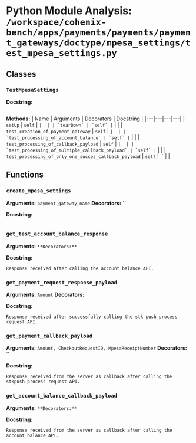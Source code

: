 # Python Module Analysis: `/workspace/cohenix-bench/apps/payments/payments/payment_gateways/doctype/mpesa_settings/test_mpesa_settings.py`

## Classes

### `TestMpesaSettings`


**Docstring:**
```

```

**Methods:**
| Name | Arguments | Decorators | Docstring |
|---|---|---|---|
| `setUp` | `self` | `` |  |
| `tearDown` | `self` | `` |  |
| `test_creation_of_payment_gateway` | `self` | `` |  |
| `test_processing_of_account_balance` | `self` | `` |  |
| `test_processing_of_callback_payload` | `self` | `` |  |
| `test_processing_of_multiple_callback_payload` | `self` | `` |  |
| `test_processing_of_only_one_succes_callback_payload` | `self` | `` |  |





## Functions

### `create_mpesa_settings`
**Arguments:** `payment_gateway_name`
**Decorators:** ``

**Docstring:**
```

```
### `get_test_account_balance_response`
**Arguments:** ``
**Decorators:** ``

**Docstring:**
```
Response received after calling the account balance API.
```
### `get_payment_request_response_payload`
**Arguments:** `Amount`
**Decorators:** ``

**Docstring:**
```
Response received after successfully calling the stk push process request API.
```
### `get_payment_callback_payload`
**Arguments:** `Amount, CheckoutRequestID, MpesaReceiptNumber`
**Decorators:** ``

**Docstring:**
```
Response received from the server as callback after calling the stkpush process request API.
```
### `get_account_balance_callback_payload`
**Arguments:** ``
**Decorators:** ``

**Docstring:**
```
Response received from the server as callback after calling the account balance API.
```


